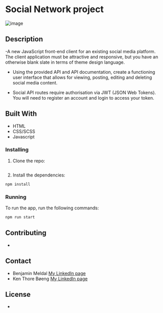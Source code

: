 # Social Network project
![image](https://user-images.githubusercontent.com/82838871/223701901-9a4c072b-7d3e-451c-b17e-7ec8027faed4.png)



## Description



-A new JavaScript front-end client for an existing social media platform. The client application must be attractive and responsive, but you have an otherwise blank slate in terms of theme design language.

- Using the provided API and API documentation, create a functioning user interface that allows for viewing, posting, editing and deleting social media content.

- Social API routes require authorisation via JWT (JSON Web Tokens). You will need to register an account and login to access your token.


## Built With

- HTML
- CSS/SCSS
- Javascript

### Installing

1. Clone the repo:

```bash

```

2. Install the dependencies:

```
npm install
```

### Running

To run the app, run the following commands:

```bash
npm run start
```

## Contributing

-

## Contact

- Benjamin Meldal [My LinkedIn page](https://www.linkedin.com/in/benjaminmeldal/)
- Ken Thore Bøeng [My LinkedIn page](https://www.linkedin.com/in/ken-thore-bøeng-b2b1b3ba/)

## License

-
